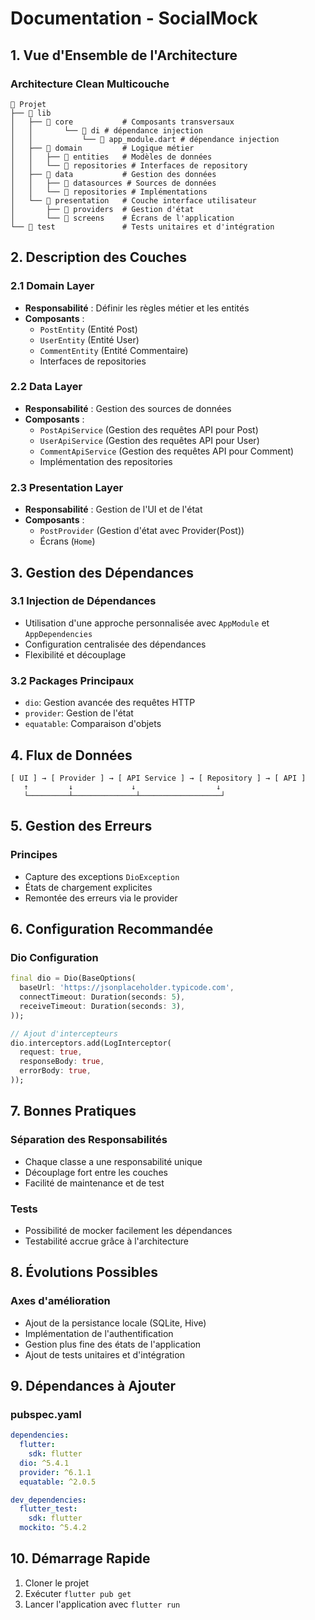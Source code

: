 # Documentation - SocialMock

## 1. Vue d'Ensemble de l'Architecture

### Architecture Clean Multicouche
```
📁 Projet
├── 📁 lib
│   ├── 📁 core           # Composants transversaux
│   │       └── 📁 di # dépendance injection
│   │           └── 📄 app_module.dart # dépendance injection
│   ├── 📁 domain         # Logique métier
│   │   ├── 📄 entities   # Modèles de données
│   │   └── 📄 repositories # Interfaces de repository
│   ├── 📁 data           # Gestion des données
│   │   ├── 📄 datasources # Sources de données
│   │   └── 📄 repositories # Implémentations
│   └── 📁 presentation   # Couche interface utilisateur
│       ├── 📄 providers  # Gestion d'état
│       └── 📄 screens    # Écrans de l'application
└── 📁 test               # Tests unitaires et d'intégration
```

## 2. Description des Couches

### 2.1 Domain Layer
- **Responsabilité** : Définir les règles métier et les entités
- **Composants** :
  - `PostEntity` (Entité Post)
  - `UserEntity` (Entité User)
  - `CommentEntity` (Entité Commentaire)
  - Interfaces de repositories

### 2.2 Data Layer
- **Responsabilité** : Gestion des sources de données
- **Composants** :
  - `PostApiService` (Gestion des requêtes API pour Post)
  - `UserApiService` (Gestion des requêtes API pour User)
  - `CommentApiService` (Gestion des requêtes API pour Comment)
  - Implémentation des repositories

### 2.3 Presentation Layer
- **Responsabilité** : Gestion de l'UI et de l'état
- **Composants** :
  - `PostProvider` (Gestion d'état avec Provider(Post))
  - Écrans (`Home`)

## 3. Gestion des Dépendances

### 3.1 Injection de Dépendances
- Utilisation d'une approche personnalisée avec `AppModule` et `AppDependencies`
- Configuration centralisée des dépendances
- Flexibilité et découplage

### 3.2 Packages Principaux
- `dio`: Gestion avancée des requêtes HTTP
- `provider`: Gestion de l'état
- `equatable`: Comparaison d'objets

## 4. Flux de Données

```
[ UI ] → [ Provider ] → [ API Service ] → [ Repository ] → [ API ]
   ↑         ↓             ↓                  ↓
   └─────────┴──────────────┴──────────────────┘
```

## 5. Gestion des Erreurs

### Principes
- Capture des exceptions `DioException`
- États de chargement explicites
- Remontée des erreurs via le provider

## 6. Configuration Recommandée

### Dio Configuration
```dart
final dio = Dio(BaseOptions(
  baseUrl: 'https://jsonplaceholder.typicode.com',
  connectTimeout: Duration(seconds: 5),
  receiveTimeout: Duration(seconds: 3),
));

// Ajout d'intercepteurs
dio.interceptors.add(LogInterceptor(
  request: true,
  responseBody: true,
  errorBody: true,
));
```

## 7. Bonnes Pratiques

### Séparation des Responsabilités
- Chaque classe a une responsabilité unique
- Découplage fort entre les couches
- Facilité de maintenance et de test

### Tests
- Possibilité de mocker facilement les dépendances
- Testabilité accrue grâce à l'architecture

## 8. Évolutions Possibles

### Axes d'amélioration
- Ajout de la persistance locale (SQLite, Hive)
- Implémentation de l'authentification
- Gestion plus fine des états de l'application
- Ajout de tests unitaires et d'intégration

## 9. Dépendances à Ajouter

### pubspec.yaml
```yaml
dependencies:
  flutter:
    sdk: flutter
  dio: ^5.4.1
  provider: ^6.1.1
  equatable: ^2.0.5

dev_dependencies:
  flutter_test:
    sdk: flutter
  mockito: ^5.4.2
```

## 10. Démarrage Rapide

1. Cloner le projet
2. Exécuter `flutter pub get`
3. Lancer l'application avec `flutter run`
